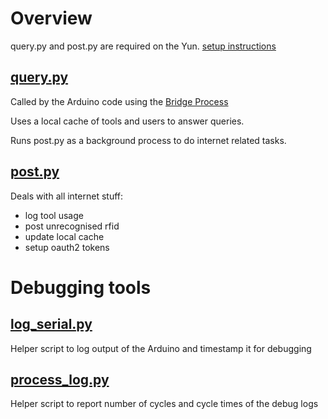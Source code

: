# Overview

query.py and post.py are required on the Yun. 
[setup instructions](setup.md)

## [query.py](query.py)

Called by the Arduino code using the [Bridge Process](http://www.arduino.cc/en/Reference/YunProcessConstructor)

Uses a local cache of tools and users to answer queries.

Runs post.py as a background process to do internet related tasks.

## [post.py](post.py)

Deals with all internet stuff:

* log tool usage
* post unrecognised rfid
* update local cache
* setup oauth2 tokens

# Debugging tools

## [log_serial.py](log_serial.py)

Helper script to log output of the Arduino and timestamp it for debugging

## [process_log.py](process_log.py)

Helper script to report number of cycles and cycle times of the debug logs
